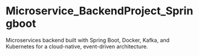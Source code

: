 # Microservice_BackendProject_Springboot
Microservices backend built with Spring Boot, Docker, Kafka, and Kubernetes for a cloud-native, event-driven architecture.
